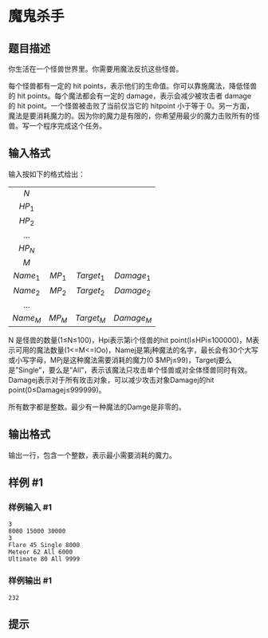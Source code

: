 # 魔鬼杀手

## 题目描述

你生活在一个怪兽世界里。你需要用魔法反抗这些怪兽。

每个怪兽都有一定的 hit points，表示他们的生命值。你可以靠施魔法，降低怪兽的 hit points。每个魔法都会有一定的 damage，表示会减少被攻击者 damage 的 hit point。一个怪兽被击败了当前仅当它的 hitpoint 小于等于 0。另一方面，魔法是要消耗魔力的。因为你的魔力是有限的，你希望用最少的魔力击败所有的怪兽。写一个程序完成这个任务。


## 输入格式

输入按如下的格式给出：

| | | | | 
| :-: | :-: | :-: | :-: |
| $N$ | | | |
| $HP_1$ | | | |
| $HP_2$ | | | |
| ... | | | |
| $HP_N$ | | | |
| $M$ | | | |
| $Name_1$ | $MP_1$ | $Target_1$ | $Damage_1$ |
| $Name_2$ | $MP_2$ | $Target_2$ | $Damage_2$ |
| ... | | | |
| $Name_M$ | $MP_M$ | $Target_M$ | $Damage_M$ |

N 是怪兽的数量(1≤N≤100)，Hpi表示第i个怪兽的hit point(l≤HPi≤100000)，M表示可用的魔法数量(1<=M<=lOo)，Namej是第j种魔法的名字，最长会有30个大写或小写字母，MPj是这种魔法需要消耗的魔力(0 $MPj≤99)，Targetj要么是”Single”，要么是”All”，表示该魔法只攻击单个怪兽或对全体怪兽同时有效。Damagej表示对于所有玫击对象，可以减少攻击对象Damagej的hit point(0≤Damagej≤999999)。

所有数字都是整数。最少有一种魔法的Damge是非零的。


## 输出格式

输出一行，包含一个整数，表示最小需要消耗的魔力。


## 样例 #1

### 样例输入 #1
```
3
8000 15000 30000
3
Flare 45 Single 8000
Meteor 62 All 6000
Ultimate 80 All 9999
```

### 样例输出 #1

```
232
```

## 提示


